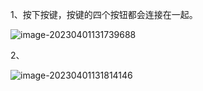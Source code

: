 1、按下按键，按键的四个按钮都会连接在一起。

![image-20230401131739688](E:\1-学习资料存放处\笔记\51单片机\图片存放处\独立按键.png)

2、

![image-20230401131814146](E:\1-学习资料存放处\笔记\51单片机\图片存放处\独立按键模块.png)